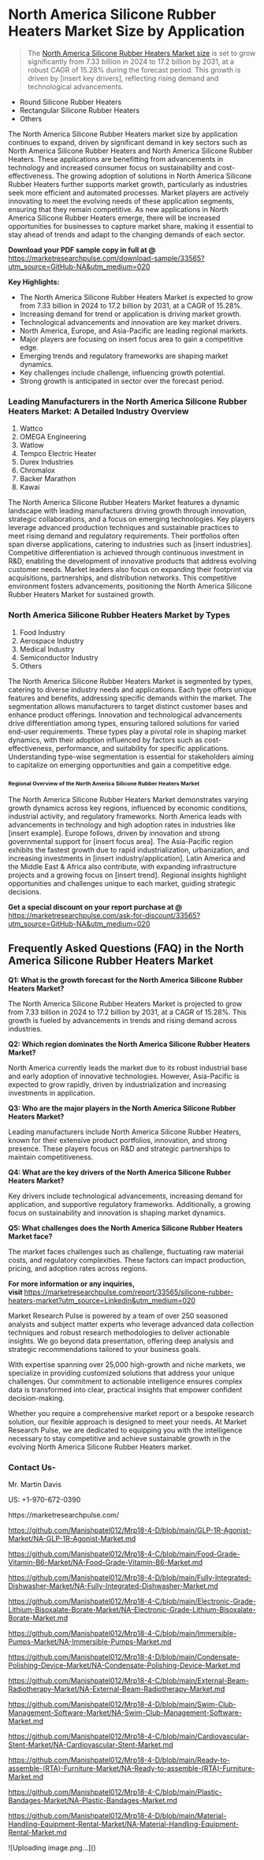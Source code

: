 <h1>North America Silicone Rubber Heaters Market&nbsp;Size by Application</h1><blockquote><p>The <a href="https://marketresearchpulse.com/download-sample/33565?utm_source=GitHub-NA&amp;utm_medium=020">North America Silicone Rubber Heaters Market size</a> is set to grow significantly from 7.33 billion in 2024 to 17.2 billion by 2031, at a robust CAGR of 15.28% during the forecast period. This growth is driven by [insert key drivers], reflecting rising demand and technological advancements.</p></blockquote><ul><li>Round Silicone Rubber Heaters<li> Rectangular Silicone Rubber Heaters<li> Others</li></ul><p>The North America Silicone Rubber Heaters market size by application continues to expand, driven by significant demand in key sectors such as North America Silicone Rubber Heaters and North America Silicone Rubber Heaters. These applications are benefitting from advancements in technology and increased consumer focus on sustainability and cost-effectiveness. The growing adoption of solutions in North America Silicone Rubber Heaters further supports market growth, particularly as industries seek more efficient and automated processes. Market players are actively innovating to meet the evolving needs of these application segments, ensuring that they remain competitive. As new applications in North America Silicone Rubber Heaters emerge, there will be increased opportunities for businesses to capture market share, making it essential to stay ahead of trends and adapt to the changing demands of each sector.</p><p><strong>Download your PDF sample copy in full at @ </strong><a href="https://marketresearchpulse.com/download-sample/33565?utm_source=GitHub-NA&amp;utm_medium=020">https://marketresearchpulse.com/download-sample/33565?utm_source=GitHub-NA&amp;utm_medium=020</a></p><p><strong>Key Highlights: </strong></p><ul><li>The North America Silicone Rubber Heaters Market is expected to grow from 7.33 billion in 2024 to 17.2 billion by 2031, at a CAGR of 15.28%.</li><li>Increasing demand for trend or application is driving market growth.</li><li>Technological advancements and innovation are key market drivers.</li><li>North America, Europe, and Asia-Pacific are leading regional markets.</li><li>Major players are focusing on insert focus area to gain a competitive edge.</li><li>Emerging trends and regulatory frameworks are shaping market dynamics.</li><li>Key challenges include challenge, influencing growth potential.</li><li>Strong growth is anticipated in sector over the forecast period.</li></ul><h3>Leading Manufacturers in the North America Silicone Rubber Heaters Market: A Detailed Industry Overview</h3><ol><li>Wattco</li><li>OMEGA Engineering</li><li>Watlow</li><li>Tempco Electric Heater</li><li>Durex Industries</li><li>Chromalox</li><li>Backer Marathon</li><li>Kawai</li></ol><div class="flex max-w-full flex-col flex-grow"><div class="min-h-8 text-message flex w-full flex-col items-end gap-2 whitespace-normal break-words [.text-message+&amp;]:mt-5" dir="auto" data-message-author-role="assistant" data-message-id="fd8432e4-4910-450d-b182-61b7bfb0a01f" data-message-model-slug="gpt-4o"><div class="flex w-full flex-col gap-1 empty:hidden first:pt-[3px]"><div class="markdown prose w-full break-words dark:prose-invert light"><p>The North America Silicone Rubber Heaters Market features a dynamic landscape with leading manufacturers driving growth through innovation, strategic collaborations, and a focus on emerging technologies. Key players leverage advanced production techniques and sustainable practices to meet rising demand and regulatory requirements. Their portfolios often span diverse applications, catering to industries such as [insert industries]. Competitive differentiation is achieved through continuous investment in R&amp;D, enabling the development of innovative products that address evolving customer needs. Market leaders also focus on expanding their footprint via acquisitions, partnerships, and distribution networks. This competitive environment fosters advancements, positioning the North America Silicone Rubber Heaters Market for sustained growth.</p></div></div></div></div><h3>North America Silicone Rubber Heaters Market by Types</h3><ol><li>Food Industry<li> Aerospace Industry<li> Medical Industry<li> Semiconductor Industry<li> Others</li></ol><div class="flex max-w-full flex-col flex-grow"><div class="min-h-8 text-message flex w-full flex-col items-end gap-2 whitespace-normal break-words [.text-message+&amp;]:mt-5" dir="auto" data-message-author-role="assistant" data-message-id="084470be-0bb7-4664-bddf-5156b4f41249" data-message-model-slug="gpt-4o-mini"><div class="flex w-full flex-col gap-1 empty:hidden first:pt-[3px]"><div class="markdown prose w-full break-words dark:prose-invert light"><p>The North America Silicone Rubber Heaters Market is segmented by types, catering to diverse industry needs and applications. Each type offers unique features and benefits, addressing specific demands within the market. The segmentation allows manufacturers to target distinct customer bases and enhance product offerings. Innovation and technological advancements drive differentiation among types, ensuring tailored solutions for varied end-user requirements. These types play a pivotal role in shaping market dynamics, with their adoption influenced by factors such as cost-effectiveness, performance, and suitability for specific applications. Understanding type-wise segmentation is essential for stakeholders aiming to capitalize on emerging opportunities and gain a competitive edge.</p></div></div></div></div><h3><span style="font-size: 11px;">Regional Overview of the North America Silicone Rubber Heaters Market</span></h3><div class="flex max-w-full flex-col flex-grow"><div class="min-h-8 text-message flex w-full flex-col items-end gap-2 whitespace-normal break-words [.text-message+&amp;]:mt-5" dir="auto" data-message-author-role="assistant" data-message-id="e9038762-ce64-4e30-91c9-9bd413514231" data-message-model-slug="gpt-4o-mini"><div class="flex w-full flex-col gap-1 empty:hidden first:pt-[3px]"><div class="markdown prose w-full break-words dark:prose-invert light"><p>The North America Silicone Rubber Heaters Market demonstrates varying growth dynamics across key regions, influenced by economic conditions, industrial activity, and regulatory frameworks. North America leads with advancements in technology and high adoption rates in industries like [insert example]. Europe follows, driven by innovation and strong governmental support for [insert focus area]. The Asia-Pacific region exhibits the fastest growth due to rapid industrialization, urbanization, and increasing investments in [insert industry/application]. Latin America and the Middle East &amp; Africa also contribute, with expanding infrastructure projects and a growing focus on [insert trend]. Regional insights highlight opportunities and challenges unique to each market, guiding strategic decisions.</p></div></div></div></div><p><strong>Get a special discount on your report purchase at @ </strong><a href="https://marketresearchpulse.com/ask-for-discount/33565?utm_source=GitHub-NA&amp;utm_medium=020">https://marketresearchpulse.com/ask-for-discount/33565?utm_source=GitHub-NA&amp;utm_medium=020</a></p><h2>Frequently Asked Questions (FAQ) in the North America Silicone Rubber Heaters Market</h2><p><strong>Q1: What is the growth forecast for the North America Silicone Rubber Heaters Market?</strong></p><p>The North America Silicone Rubber Heaters Market is projected to grow from 7.33 billion in 2024 to 17.2 billion by 2031, at a CAGR of 15.28%. This growth is fueled by advancements in trends and rising demand across industries.</p><p><strong>Q2: Which region dominates the North America Silicone Rubber Heaters Market?</strong></p><p>North America currently leads the market due to its robust industrial base and early adoption of innovative technologies. However, Asia-Pacific is expected to grow rapidly, driven by industrialization and increasing investments in application.</p><p><strong>Q3: Who are the major players in the North America Silicone Rubber Heaters Market?</strong></p><p>Leading manufacturers include North America Silicone Rubber Heaters, known for their extensive product portfolios, innovation, and strong presence. These players focus on R&amp;D and strategic partnerships to maintain competitiveness.</p><p><strong>Q4: What are the key drivers of the North America Silicone Rubber Heaters Market?</strong></p><p>Key drivers include technological advancements, increasing demand for application, and supportive regulatory frameworks. Additionally, a growing focus on sustainability and innovation is shaping market dynamics.</p><p><strong>Q5: What challenges does the North America Silicone Rubber Heaters Market face?</strong></p><p>The market faces challenges such as challenge, fluctuating raw material costs, and regulatory complexities. These factors can impact production, pricing, and adoption rates across regions.</p><p><strong>For more information or any inquiries, visit&nbsp;</strong><a href="https://marketresearchpulse.com/report/33565/silicone-rubber-heaters-market?utm_source=Linkedin&utm_medium=020">https://marketresearchpulse.com/report/33565/silicone-rubber-heaters-market?utm_source=Linkedin&utm_medium=020</a></p><p>Market Research Pulse is powered by a team of over 250 seasoned analysts and subject matter experts who leverage advanced data collection techniques and robust research methodologies to deliver actionable insights. We go beyond data presentation, offering deep analysis and strategic recommendations tailored to your business goals.</p><p>With expertise spanning over 25,000 high-growth and niche markets, we specialize in providing customized solutions that address your unique challenges. Our commitment to actionable intelligence ensures complex data is transformed into clear, practical insights that empower confident decision-making.</p><p>Whether you require a comprehensive market report or a bespoke research solution, our flexible approach is designed to meet your needs. At Market Research Pulse, we are dedicated to equipping you with the intelligence necessary to stay competitive and achieve sustainable growth in the evolving North America Silicone Rubber Heaters market.</p><h3><strong>Contact Us-</strong></h3><p>Mr. Martin Davis</p><p>US: +1-970-672-0390</p><p>https://marketresearchpulse.com/</p><p><a href="https://github.com/Manishpatel012/Mrp18-4-D/blob/main/GLP-1R-Agonist-Market/NA-GLP-1R-Agonist-Market.md">https://github.com/Manishpatel012/Mrp18-4-D/blob/main/GLP-1R-Agonist-Market/NA-GLP-1R-Agonist-Market.md</a></p><p><a href="https://github.com/Manishpatel012/Mrp18-4-C/blob/main/Food-Grade-Vitamin-B6-Market/NA-Food-Grade-Vitamin-B6-Market.md">https://github.com/Manishpatel012/Mrp18-4-C/blob/main/Food-Grade-Vitamin-B6-Market/NA-Food-Grade-Vitamin-B6-Market.md</a></p><p><a href="https://github.com/Manishpatel012/Mrp18-4-D/blob/main/Fully-Integrated-Dishwasher-Market/NA-Fully-Integrated-Dishwasher-Market.md">https://github.com/Manishpatel012/Mrp18-4-D/blob/main/Fully-Integrated-Dishwasher-Market/NA-Fully-Integrated-Dishwasher-Market.md</a></p><p><a href="https://github.com/Manishpatel012/Mrp18-4-C/blob/main/Electronic-Grade-Lithium-Bisoxalate-Borate-Market/NA-Electronic-Grade-Lithium-Bisoxalate-Borate-Market.md">https://github.com/Manishpatel012/Mrp18-4-C/blob/main/Electronic-Grade-Lithium-Bisoxalate-Borate-Market/NA-Electronic-Grade-Lithium-Bisoxalate-Borate-Market.md</a></p><p><a href="https://github.com/Manishpatel012/Mrp18-4-C/blob/main/Immersible-Pumps-Market/NA-Immersible-Pumps-Market.md">https://github.com/Manishpatel012/Mrp18-4-C/blob/main/Immersible-Pumps-Market/NA-Immersible-Pumps-Market.md</a></p><p><a href="https://github.com/Manishpatel012/Mrp18-4-D/blob/main/Condensate-Polishing-Device-Market/NA-Condensate-Polishing-Device-Market.md">https://github.com/Manishpatel012/Mrp18-4-D/blob/main/Condensate-Polishing-Device-Market/NA-Condensate-Polishing-Device-Market.md</a></p><p><a href="https://github.com/Manishpatel012/Mrp18-4-C/blob/main/External-Beam-Radiotherapy-Market/NA-External-Beam-Radiotherapy-Market.md">https://github.com/Manishpatel012/Mrp18-4-C/blob/main/External-Beam-Radiotherapy-Market/NA-External-Beam-Radiotherapy-Market.md</a></p><p><a href="https://github.com/Manishpatel012/Mrp18-4-D/blob/main/Swim-Club-Management-Software-Market/NA-Swim-Club-Management-Software-Market.md">https://github.com/Manishpatel012/Mrp18-4-D/blob/main/Swim-Club-Management-Software-Market/NA-Swim-Club-Management-Software-Market.md</a></p><p><a href="https://github.com/Manishpatel012/Mrp18-4-C/blob/main/Cardiovascular-Stent-Market/NA-Cardiovascular-Stent-Market.md">https://github.com/Manishpatel012/Mrp18-4-C/blob/main/Cardiovascular-Stent-Market/NA-Cardiovascular-Stent-Market.md</a></p><p><a href="https://github.com/Manishpatel012/Mrp18-4-D/blob/main/Ready-to-assemble-(RTA)-Furniture-Market/NA-Ready-to-assemble-(RTA)-Furniture-Market.md">https://github.com/Manishpatel012/Mrp18-4-D/blob/main/Ready-to-assemble-(RTA)-Furniture-Market/NA-Ready-to-assemble-(RTA)-Furniture-Market.md</a></p><p><a href="https://github.com/Manishpatel012/Mrp18-4-C/blob/main/Plastic-Bandages-Market/NA-Plastic-Bandages-Market.md">https://github.com/Manishpatel012/Mrp18-4-C/blob/main/Plastic-Bandages-Market/NA-Plastic-Bandages-Market.md</a></p><p><a href="https://github.com/Manishpatel012/Mrp18-4-D/blob/main/Material-Handling-Equipment-Rental-Market/NA-Material-Handling-Equipment-Rental-Market.md">https://github.com/Manishpatel012/Mrp18-4-D/blob/main/Material-Handling-Equipment-Rental-Market/NA-Material-Handling-Equipment-Rental-Market.md</a></p>
![Uploading image.png…]()

